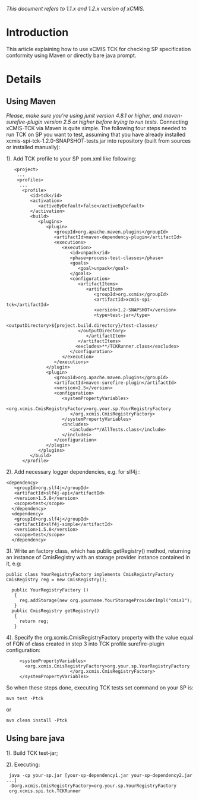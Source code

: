 _This document refers to 1.1.x and 1.2.x version of xCMIS._


# Introduction #

This article explaining how to use xCMIS TCK for checking SP specification conformity using Maven or directly bare java prompt.


# Details #



## Using Maven ##

_Please, make sure you're using junit version 4.8.1 or higher, and maven-surefire-plugin version 2.5 or higher  before trying to run tests._
Connecting xCMIS-TCK via Maven is quite simple. The following four steps needed to run TCK on SP you want to test, assuming that you have already installed xcmis-spi-tck-1.2.0-SNAPSHOT-tests.jar into repository (built from sources or installed manually):

1). Add TCK profile to your SP pom.xml like following:
```
   <project>
    ...
    <profiles>
     ...    
      <profile>
         <id>tck</id>
         <activation>
            <activeByDefault>false</activeByDefault>
         </activation>
         <build>
            <plugins>
               <plugin>
                  <groupId>org.apache.maven.plugins</groupId>
                  <artifactId>maven-dependency-plugin</artifactId>
                  <executions>
                     <execution>
                        <id>unpack</id>
                        <phase>process-test-classes</phase>
                        <goals>
                           <goal>unpack</goal>
                        </goals>
                        <configuration>
                           <artifactItems>
                              <artifactItem>
                                 <groupId>org.xcmis</groupId>
                                 <artifactId>xcmis-spi-tck</artifactId>
                                 <version>1.2-SNAPSHOT</version>
                                 <type>test-jar</type>
                                 <outputDirectory>${project.build.directory}/test-classes/
                           </outputDirectory>
                              </artifactItem>
                           </artifactItems>
                          <excludes>**/TCKRunner.class</excludes>
                        </configuration>
                     </execution>
                  </executions>
               </plugin>
               <plugin>
                  <groupId>org.apache.maven.plugins</groupId>
                  <artifactId>maven-surefire-plugin</artifactId>
                  <version>2.5</version>
                  <configuration>
                     <systemPropertyVariables>
                        <org.xcmis.CmisRegistryFactory>org.your.sp.YourRegistryFactory 
                        </org.xcmis.CmisRegistryFactory>
                     </systemPropertyVariables>
                     <includes>
                        <include>**/AllTests.class</include>
                     </includes>
                  </configuration>
               </plugin>
            </plugins>
         </build>
      </profile>
```

2). Add necessary logger dependencies, e.g. for slf4j :
```
<dependency>
   <groupId>org.slf4j</groupId>
   <artifactId>slf4j-api</artifactId>
   <version>1.5.8</version>
   <scope>test</scope>
  </dependency>
  <dependency>
   <groupId>org.slf4j</groupId>
   <artifactId>slf4j-simple</artifactId>
   <version>1.5.8</version>
   <scope>test</scope>
  </dependency>
```

3). Write an factory class, which has public getRegistry() method, returning an instance of CmisRegistry with an storage provider instance contained in it, e.g:
```
public class YourRegistryFactory implements CmisRegistryFactory
CmisRegistry reg = new CmisRegistry();

  public YourRegistryFactory ()
   {
     reg.addStorage(new org.yourname.YourStorageProviderImpl("cmis1");
   }
  public CmisRegistry getRegistry()
   {
     return reg;
   }
```

4). Specify the org.xcmis.CmisRegistryFactory property with the value equal of FQN of class created in step 3 into TCK profile surefire-plugin configuration:

```
     <systemPropertyVariables>
       <org.xcmis.CmisRegistryFactory>org.your.sp.YourRegistryFactory
                        </org.xcmis.CmisRegistryFactory>
     </systemPropertyVariables>

```

So when these steps done, executing TCK tests set command on your SP is:
```
mvn test -Ptck
```
or
```
mvn clean install -Ptck
```


## Using bare java ##

1). Build TCK test-jar;

2). Executing:
```
 java -cp your-sp.jar [your-sp-dependency1.jar your-sp-dependency2.jar ...]
 -Dorg.xcmis.CmisRegistryFactory=org.your.sp.YourRegistryFactory
 org.xcmis.spi.tck.TCKRunner 
```